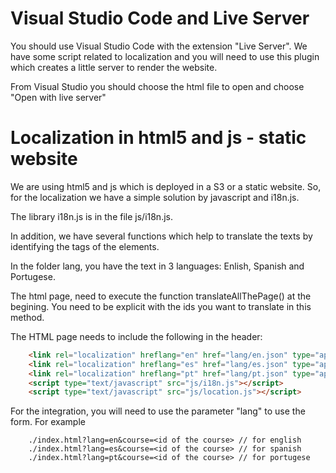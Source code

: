 # Visual Studio Code and Live Server

You should use Visual Studio Code with the extension "Live Server". We have some script related to localization and you will need
to use this plugin which creates a little server to render the website.

From Visual Studio you should choose the html file to open and choose "Open with live server"

# Localization in html5 and js - static website

We are using html5 and js which is deployed in a S3 or a static website. So, for the localization we have a simple solution by javascript and i18n.js.

The library i18n.js is in the file js/i18n.js.

In addition, we have several functions which help to translate the texts by identifying the tags of the elements.

In the folder lang, you have the text in 3 languages: Enlish, Spanish and Portugese.

The html page, need to execute the function translateAllThePage() at the begining. You need to be explicit with the ids you want to translate in this method.

The HTML page needs to include the following in the header:
``` html
    <link rel="localization" hreflang="en" href="lang/en.json" type="application/vnd.oftn.l10n+json"/>
    <link rel="localization" hreflang="es" href="lang/es.json" type="application/vnd.oftn.l10n+json"/>
    <link rel="localization" hreflang="pt" href="lang/pt.json" type="application/vnd.oftn.l10n+json"/>
    <script type="text/javascript" src="js/i18n.js"></script>	    
	<script type="text/javascript" src="js/location.js"></script>
```

For the integration, you will need to use the parameter "lang" to use the form. For example
``` 
    ./index.html?lang=en&course=<id of the course> // for english
    ./index.html?lang=es&course=<id of the course> // for spanish
    ./index.html?lang=pt&course=<id of the course> // for portugese
```


